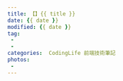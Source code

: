 ```yaml
---
title: 【】{{ title }} 
date: {{ date }}  
modified: {{ date }}
tag:
 - 
 - 
categories:  CodingLife 前端技術筆記
photos:
 - 
---
```




<!--more-->
